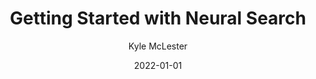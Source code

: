 ---
author: Kyle McLester
date: 2022-01-01
format: hugo
title: Getting Started with Neural Search
categories:
    - Jina
    - Search
tags:
    - jina
    - neural search
    - docArray
    - flow
    - executor
    - document
summary: 🚧 UNDER CONSTRUCTION - Using Jina.ai to create a basic multi-modal neural search application
---
